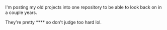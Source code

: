 I'm posting my old projects into one repository to be able to look back on in a couple years.

They're pretty **** so don't judge too hard lol. 
